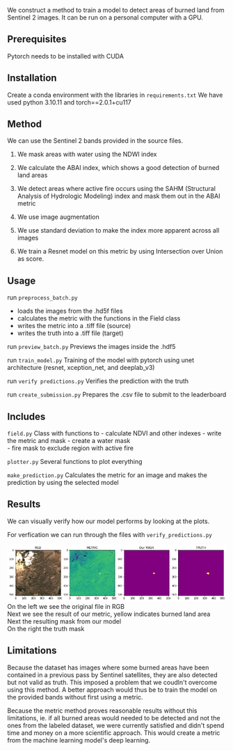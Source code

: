 
We construct a method to train a model to detect areas of burned land from Sentinel 2 images. 
It can be run on a personal computer with a GPU. 

## Prerequisites

Pytorch needs to be installed with CUDA

## Installation
Create a conda environment with the libraries in `requirements.txt`
We have used python 3.10.11 and torch==2.0.1+cu117 

## Method

We can use the Sentinel 2 bands provided in the source files.

1. We mask areas with water using the NDWI index 
2. We calculate the ABAI index, which shows a good detection of burned land areas 
3. We detect areas where active fire occurs using the SAHM (Structural Analysis of Hydrologic Modeling) index and mask them out in the ABAI metric

4. We use image augmentation 
5. We use standard deviation to make the index more apparent across all images

6. We train a Resnet model on this metric by using Intersection over Union as score.


## Usage

run `preprocess_batch.py` 

 - loads the images from the .hd5f files 
 - calculates the metric with the functions in the Field class 
 - writes the metric into a .tiff file (source)
 - writes the truth into a .tiff file (target)


run `preview_batch.py`
Previews the images inside the .hdf5

run `train_model.py`
Training of the model with pytorch using unet architecture (resnet, xception_net, and deeplab_v3)

run `verify predictions.py`
Verifies the prediction with the truth

run `create_submission.py`
Prepares the .csv file to submit to the leaderboard

## Includes

`field.py`
Class with functions to 
    - calculate NDVI and other indexes
    - write the metric and mask 
    - create a water mask         
    - fire mask to exclude region with active fire 

`plotter.py`
Several functions to plot everything

`make_prediction.py`
Calculates the metric for an image and makes the prediction by using the selected model
    


## Results

We can visually verify how our model performs by looking at the plots.

For verfication we can run through the files with `verify_predictions.py`

![verification fold 2 nr 47](./assets/verification_2_47.png)
On the left we see the original file in RGB<br>
Next we see the result of our metric, yellow indicates burned land area<br>
Next the resulting mask from our model<br>
On the right the truth mask<br>

## Limitations

Because the dataset has images where some burned areas have been contained in a previous pass by Sentinel satellites, they are also detected but not valid as truth. This imposed a problem that we coudln't overcome using this method.
A better approach would thus be to train the model on the provided bands without first using a metric.

Because the metric method proves reasonable results without this limitations, ie. if all burned areas would needed to be detected and not the ones from the labeled dataset, we were currently satisfied and didn't spend time and money on a more scientific approach. This would create a metric from the machine learning model's deep learning.
